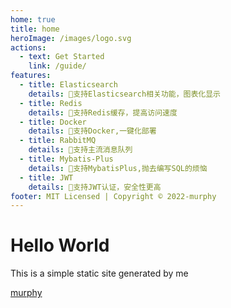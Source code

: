 ```yaml
---
home: true
title: home
heroImage: /images/logo.svg
actions:
  - text: Get Started
    link: /guide/
features:
  - title: Elasticsearch
    details: 🌈支持Elasticsearch相关功能，图表化显示
  - title: Redis
    details: 🚀支持Redis缓存，提高访问速度
  - title: Docker
    details: 🐳支持Docker,一键化部署
  - title: RabbitMQ
    details: 🚩支持主流消息队列
  - title: Mybatis-Plus
    details: 💾支持MybatisPlus,抛去编写SQL的烦恼
  - title: JWT
    details: 🐸支持JWT认证，安全性更高
footer: MIT Licensed | Copyright © 2022-murphy
---
```


<div class="test">
  <h1>Hello World</h1>
  <p>This is a simple static site generated by me</p>
</div>

  [murphy](https://z-spring.github.io/bookstore_press/)


